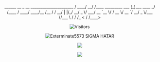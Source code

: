 <p align='center'>
     ______     __                      _             __       ______________________
   / ____/  __/ /____  _________ ___  (_)___  ____ _/ /____  / ____/ ____/__  /__  /
  / __/ | |/_/ __/ _ \/ ___/ __ `__ \/ / __ \/ __ `/ __/ _ \/___ \/___ \   / / /_ < 
 / /____>  </ /_/  __/ /  / / / / / / / / / / /_/ / /_/  __/___/ /___/ /  / /___/ / 
/_____/_/|_|\__/\___/_/  /_/ /_/ /_/_/_/ /_/\__,_/\__/\___/_____/_____/  /_//____/  
                                                                                    
</p>

<p align='center'>
<img alt="Visitors" src="https://komarev.com/ghpvc/?username=Exterminate5573&style=flat&labelColor=black&logo=github&label=Profile+Views&color=0d8ce0"/>
</p>
 
<p align='center'>
<img src="https://topg.org/image/451121/433963.gif" alt="Exterminate5573 SIGMA HATAR">
</p>

<p align="center">
  <a href="https://www.youtube.com/channel/UCE96Qs22Mfto-ZlfI63morA"><img src="https://img.shields.io/badge/YouTube-FF0000?style=for-the-badge&logo=youtube&logoColor=white" />                                                                                                                                    </a>
</p>

<p align="center">
  <img src="https://github-readme-stats.vercel.app/api?username=Exterminate5573&show_icons=true&theme=algolia&hide_title=true&count_private=true" />
</p>


